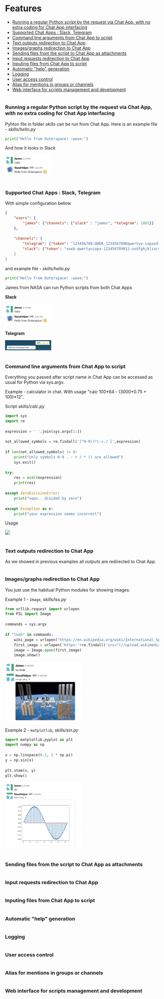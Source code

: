 
# Features

- [Running a regular Python script by the request via Chat App, with no extra coding for Chat App interfacing](#running-a-regular-python-script-by-the-request-via-chat-app-with-no-extra-coding-for-chat-app-interfacing)
- [Supported Chat Apps : Slack, Telegram](#supported-chat-apps--slack-telegram)
- [Command line arguments from Chat App to script](#command-line-arguments-from-chat-app-to-script)
- [Text outputs redirection to Chat App](#text-outputs-redirection-to-chat-app)
- [Images/graphs redirection to Chat App](#imagesgraphs-redirection-to-chat-app)
- [Sending files from the script to Chat App as attachments](#sending-files-from-the-script-to-chat-app-as-attachments)
- [Input requests redirection to Chat App](#input-requests-redirection-to-chat-app)
- [Inputing files from Chat App to script](#inputing-files-from-chat-app-to-script)
- [Automatic "help" generation](#automatic-help-generation)
- [Logging](#logging)
- [User access control](#user-access-control)
- [Alias for mentions in groups or channels](#alias-for-mentions-in-groups-or-channels)
- [Web interface for scripts management and development](#web-interface-for-scripts-management-and-development)

# 

### Running a regular Python script by the request via Chat App, with no extra coding for Chat App interfacing

Pyhton file in folder *skills* can be run from Chat App. 
Here is an example file - *skills/hello.py*

```python
print("Hello from Outerspace! :wave:")
```
 
And how it looks in Slack

<img src="images/hello.png" width="30%" hight="30%">

#

### Supported Chat Apps : Slack, Telegram

With simple configuration bellow

```json
{ 
    "users": {
        "james": {"channels": {"slack" : "james", "telegram": 1001}}
    },
    
    "channels": {
        "telegram": {"token": "123456789:QWER_1234567890qwertyu-iopasdfghjklz"},
        "slack": {"token": "xoxb-qwertyuiopa-123456789012-asdfghjklzxcvbnm123456}
    }
}
```

and example file - *skills/hello.py*

```python
print("Hello from Outerspace! :wave:")
```

James from NASA can run Python scripts from both Chat Apps 

**Slack**

<img src="images/hello.png" width="30%" hight="30%"> 

**Telegram**

<img src="images/hello_t.png" width="30%" hight="30%">

#

### Command line arguments from Chat App to script

Everything you passed after script name in Chat App can be accessed as usual for Python via sys.argv.

Example - calculator in chat.
With usage "calc 100*64 - (3000\*0.75 + 100)\*12".

Script *skills/calc.py*

```python
import sys
import re

expression = ' '.join(sys.argv[1:])

not_allowed_symbols = re.findall('[^0-9)(*\-+./ ]',expression)

if len(not_allowed_symbols) != 0:
    print("only symbols 0-9 . - + / * () are allowed")
    sys.exit()

try:    
    res = eval(expression)
    print(res)
    
except ZeroDivisionError:
    print("oops.. divided by zero")

except Exception as e:
    print("your expression seems incorrect")
````

Usage

<img src="images/calc.png" width="40%" hight="40%"> 

#

### Text outputs redirection to Chat App

As we showed in previous examples all *outputs* are redirected to Chat App.

#

### Images/graphs redirection to Chat App

You just use the habitual Python modules for showing images.

Example 1 - `Image`, *skills/iss.py*

```python
from urllib.request import urlopen
from PIL import Image

commands = sys.argv

if "look" in commands:
    wiki_page = urlopen("https://en.wikipedia.org/wiki/International_Space_Station").read().decode()
    first_image = urlopen('https:'+re.findall('src="(//upload.wikimedia.org/wikipedia.+?\.jpg)"',wiki_page)[0])
    image = Image.open(first_image)
    image.show()
```

<img src="images/iss_look.png" width="50%" hight="50%"> 

Example 2 - `matplotlib`, *skills/sin.py*

```python
import matplotlib.pyplot as plt
import numpy as np

x = np.linspace(0.1, 2 * np.pi)
y = np.sin(x)

plt.stem(x, y)
plt.show()
```

<img src="images/matplotlib.png" width="50%" hight="50%"> 

#

### Sending files from the script to Chat App as attachments

#

### Input requests redirection to Chat App

#

### Inputing files from Chat App to script

#

### Automatic "help" generation

#

### Logging

#

### User access control

#

### Alias for mentions in groups or channels

#

### Web interface for scripts management and development
